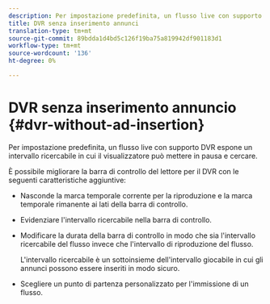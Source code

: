 ```yaml
---
description: Per impostazione predefinita, un flusso live con supporto DVR espone un intervallo ricercabile in cui il visualizzatore può mettere in pausa e cercare.
title: DVR senza inserimento annunci
translation-type: tm+mt
source-git-commit: 89bdda1d4bd5c126f19ba75a819942df901183d1
workflow-type: tm+mt
source-wordcount: '136'
ht-degree: 0%

---
```



# DVR senza inserimento annuncio {#dvr-without-ad-insertion}

Per impostazione predefinita, un flusso live con supporto DVR espone un intervallo ricercabile in cui il visualizzatore può mettere in pausa e cercare.

È possibile migliorare la barra di controllo del lettore per il DVR con le seguenti caratteristiche aggiuntive:

* Nasconde la marca temporale corrente per la riproduzione e la marca temporale rimanente ai lati della barra di controllo.
* Evidenziare l&#39;intervallo ricercabile nella barra di controllo.
* Modificare la durata della barra di controllo in modo che sia l&#39;intervallo ricercabile del flusso invece che l&#39;intervallo di riproduzione del flusso.

   L&#39;intervallo ricercabile è un sottoinsieme dell&#39;intervallo giocabile in cui gli annunci possono essere inseriti in modo sicuro.
* Scegliere un punto di partenza personalizzato per l&#39;immissione di un flusso.